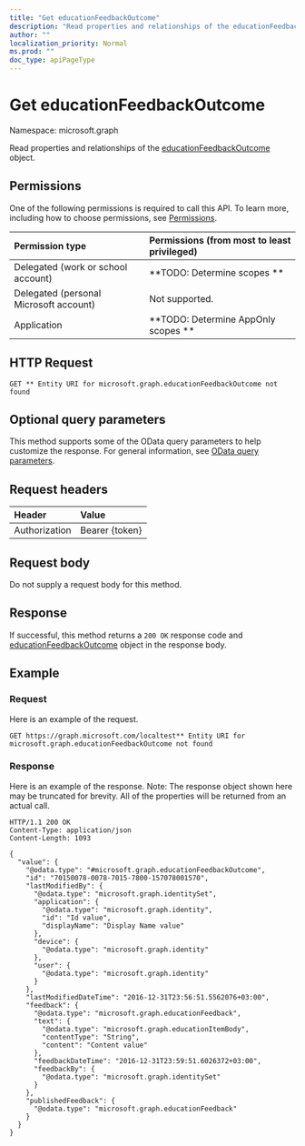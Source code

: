 ```yaml
---
title: "Get educationFeedbackOutcome"
description: "Read properties and relationships of the educationFeedbackOutcome object."
author: ""
localization_priority: Normal
ms.prod: ""
doc_type: apiPageType
---
```


# Get educationFeedbackOutcome

Namespace: microsoft.graph

Read properties and relationships of the [educationFeedbackOutcome](../resources/educationfeedbackoutcome.md) object.

## Permissions
One of the following permissions is required to call this API. To learn more, including how to choose permissions, see [Permissions](/concepts/permissions-reference.md).

|Permission type|Permissions (from most to least privileged)|
|:---|:---|
|Delegated (work or school account)|**TODO: Determine scopes **|
|Delegated (personal Microsoft account)|Not supported.|
|Application|**TODO: Determine AppOnly scopes **|

## HTTP Request
<!-- {
  "blockType": "ignored"
}
-->
``` http
GET ** Entity URI for microsoft.graph.educationFeedbackOutcome not found
```

## Optional query parameters
This method supports some of the OData query parameters to help customize the response. For general information, see [OData query parameters](/graph/query-parameters).

## Request headers
|Header|Value|
|:---|:---|
|Authorization|Bearer {token}|

## Request body
Do not supply a request body for this method.

## Response
If successful, this method returns a `200 OK` response code and [educationFeedbackOutcome](../resources/educationfeedbackoutcome.md) object in the response body.

## Example

### Request
Here is an example of the request.
<!-- {
  "blockType": "request",
  "name": "get_educationfeedbackoutcome"
}
-->
``` http
GET https://graph.microsoft.com/localtest** Entity URI for microsoft.graph.educationFeedbackOutcome not found
```

### Response
Here is an example of the response. Note: The response object shown here may be truncated for brevity. All of the properties will be returned from an actual call.
<!-- {
  "blockType": "response",
  "truncated": true,
  "@odata.type": "microsoft.graph.educationFeedbackOutcome"
}
-->
``` http
HTTP/1.1 200 OK
Content-Type: application/json
Content-Length: 1093

{
  "value": {
    "@odata.type": "#microsoft.graph.educationFeedbackOutcome",
    "id": "70150078-0078-7015-7800-157078001570",
    "lastModifiedBy": {
      "@odata.type": "microsoft.graph.identitySet",
      "application": {
        "@odata.type": "microsoft.graph.identity",
        "id": "Id value",
        "displayName": "Display Name value"
      },
      "device": {
        "@odata.type": "microsoft.graph.identity"
      },
      "user": {
        "@odata.type": "microsoft.graph.identity"
      }
    },
    "lastModifiedDateTime": "2016-12-31T23:56:51.5562076+03:00",
    "feedback": {
      "@odata.type": "microsoft.graph.educationFeedback",
      "text": {
        "@odata.type": "microsoft.graph.educationItemBody",
        "contentType": "String",
        "content": "Content value"
      },
      "feedbackDateTime": "2016-12-31T23:59:51.6026372+03:00",
      "feedbackBy": {
        "@odata.type": "microsoft.graph.identitySet"
      }
    },
    "publishedFeedback": {
      "@odata.type": "microsoft.graph.educationFeedback"
    }
  }
}
```

